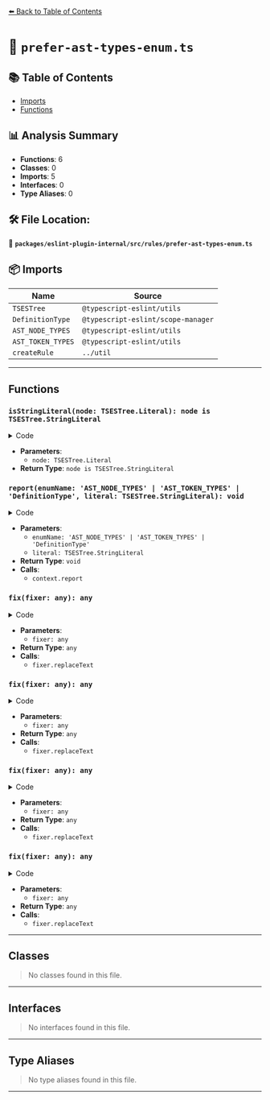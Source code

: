 [⬅️ Back to Table of Contents](../../../../index.md)

# 📄 `prefer-ast-types-enum.ts`

## 📚 Table of Contents

- [Imports](#imports)
- [Functions](#functions)

## 📊 Analysis Summary

- **Functions**: 6
- **Classes**: 0
- **Imports**: 5
- **Interfaces**: 0
- **Type Aliases**: 0

## 🛠️ File Location:
📂 **`packages/eslint-plugin-internal/src/rules/prefer-ast-types-enum.ts`**

## 📦 Imports

| Name | Source |
|------|--------|
| `TSESTree` | `@typescript-eslint/utils` |
| `DefinitionType` | `@typescript-eslint/scope-manager` |
| `AST_NODE_TYPES` | `@typescript-eslint/utils` |
| `AST_TOKEN_TYPES` | `@typescript-eslint/utils` |
| `createRule` | `../util` |


---

## Functions

### `isStringLiteral(node: TSESTree.Literal): node is TSESTree.StringLiteral`

<details><summary>Code</summary>

```ts
(
  node: TSESTree.Literal,
): node is TSESTree.StringLiteral => typeof node.value === 'string'
```
</details>

- **Parameters**:
  - `node: TSESTree.Literal`
- **Return Type**: `node is TSESTree.StringLiteral`
### `report(enumName: 'AST_NODE_TYPES' | 'AST_TOKEN_TYPES' | 'DefinitionType', literal: TSESTree.StringLiteral): void`

<details><summary>Code</summary>

```ts
(
      enumName: 'AST_NODE_TYPES' | 'AST_TOKEN_TYPES' | 'DefinitionType',
      literal: TSESTree.StringLiteral,
    ): void =>
      context.report({
        node: literal,
        messageId: 'preferEnum',
        data: { enumName, literal: literal.value },
        fix: fixer =>
          fixer.replaceText(literal, `${enumName}.${literal.value}`),
      })
```
</details>

- **Parameters**:
  - `enumName: 'AST_NODE_TYPES' | 'AST_TOKEN_TYPES' | 'DefinitionType'`
  - `literal: TSESTree.StringLiteral`
- **Return Type**: `void`
- **Calls**:
  - `context.report`
### `fix(fixer: any): any`

<details><summary>Code</summary>

```ts
fixer =>
          fixer.replaceText(literal, `${enumName}.${literal.value}`)
```
</details>

- **Parameters**:
  - `fixer: any`
- **Return Type**: `any`
- **Calls**:
  - `fixer.replaceText`
### `fix(fixer: any): any`

<details><summary>Code</summary>

```ts
fixer =>
          fixer.replaceText(literal, `${enumName}.${literal.value}`)
```
</details>

- **Parameters**:
  - `fixer: any`
- **Return Type**: `any`
- **Calls**:
  - `fixer.replaceText`
### `fix(fixer: any): any`

<details><summary>Code</summary>

```ts
fixer =>
          fixer.replaceText(literal, `${enumName}.${literal.value}`)
```
</details>

- **Parameters**:
  - `fixer: any`
- **Return Type**: `any`
- **Calls**:
  - `fixer.replaceText`
### `fix(fixer: any): any`

<details><summary>Code</summary>

```ts
fixer =>
          fixer.replaceText(literal, `${enumName}.${literal.value}`)
```
</details>

- **Parameters**:
  - `fixer: any`
- **Return Type**: `any`
- **Calls**:
  - `fixer.replaceText`

---

## Classes

> No classes found in this file.


---

## Interfaces

> No interfaces found in this file.


---

## Type Aliases

> No type aliases found in this file.


---